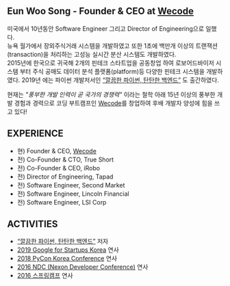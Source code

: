 ## Eun Woo Song - Founder & CEO at [Wecode](https://wecode.co.kr)
미국에서 10년동안 Software Engineer 그리고 Director of Engineering으로 일했다.    
뉴욕 월가에서 장외주식거래 시스템을 개발하였고 또한 1초에 백만개 이상의 트랜잭션(transaction)을 처리하는 고성능 실시간 분산 시스템도 개발하였다.    
2015년에 한국으로 귀국해 2개의 핀테크 스타트업을 공동창업 하여 로보어드바이저 시스템 부터 주식 공매도 데이터 분석 플랫폼(platform)등 다양한 핀테크 시스템을 개발하였다. 2019년 에는 파이썬 개발저서인 [“깔끔한 파이썬, 탄탄한 백엔드”](http://www.kyobobook.co.kr/product/detailViewKor.laf?mallGb=KOR&ejkGb=KOR&orderClick=LEB&barcode=9791186697757) 도 출간하였다. 

현재는 *"풍부한 개발 인력이 곧 국가의 경쟁력"* 이라는 철학 아래 15년 이상의 풍부한 개발 경험과 경력으로 코딩 부트캠프인 [Wecode](https://wecode.co.kr)를 창업하여 후배 개발자 양성에 힘을 쓰고 있다!

## EXPERIENCE
- 현) Founder & CEO, [Wecode](https://wecode.co.kr) 
- 전) Co-Founder & CTO, True Short
- 전) Co-Founder & CEO, iRobo
- 전) Director of Engineering, Tapad
- 전) Software Engineer, Second Market
- 전) Software Engineer, Lincoln Financial
- 전) Software Engineer, LSI Corp


## ACTIVITIES
- [“깔끔한 파이썬, 탄탄한 백엔드”](http://www.kyobobook.co.kr/product/detailViewKor.laf?mallGb=KOR&ejkGb=KOR&orderClick=LEB&barcode=9791186697757) 저자
- [2019 Google for Startups Korea](https://www.campus.co/seoul/ko/) 연사
- [2018 PyCon Korea Conference](https://youtu.be/UOunv9V14cA) 연사
- [2016 NDC (Nexon Developer Conference)](http://ndcreplay.nexon.com/NDC2016/sessions/NDC2016_0063.html#k%255B%255D=%25EC%2586%25A1%25EC%259D%2580%25EC%259A%25B0) 연사
- [2016 스프링캠프](https://youtu.be/Fjm9k32ADO4) 연사
